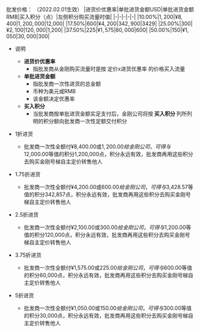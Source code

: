 批发价格：
（2022.02.01生效）
|进货价优惠率|单批进货金额USD|单批进货金额RMB|买入积分（点）|左侧积分购买流量时值|
|-|-|-|-|-|
|10.00%|$1,200|¥8,400|1,200,000|$12,000|
|17.50%|$600|¥4,200|342,900|$3429|
|25.00%|$300|¥2,100|120,000|$1,200|
|37.50%|$225|¥1,575|60,000|$600|
|50.00%|$150|¥1,050|30,000|$300|

- 说明
  - <strong>进货价优惠率</strong>
    - 指批发商从金刚购买流量时是按 定价x进货优惠率 的价格买入流量
  - <strong>单批进货金额</strong>
    - 指批发商一次性进货的总金额
    - 币种为美元或RMB
    - 该金额决定优惠率
  - <strong>买入积分</strong>
    - 当批发商按单批进货金额实足支付后，金刚公司将按<strong> 买入积分 </strong>列所列明的积分额向批发商一次性足额交付积分




- 1折进货
  - 批发商一次性全额付¥8,400.00或$1,200.00给金刚公司，可得与$12,000.00等值的积分1,200,000点，积分永远有效，批发商再用这些积分去购买金刚号梯自主定价转售他人

- 1.75折进货
  - 批发商一次性全额付¥4,200.00或$600.00给金刚公司，可得与$3,428.57等值的积分342,857点，积分永远有效，批发商再用这些积分去购买金刚号梯自主定价转售他人

- 2.5折进货
  - 批发商一次性全额付¥2,100.00或$300.00给金刚公司，可得与$1,200.00等值的积分120,000点，积分永远有效，批发商再用这些积分去购买金刚号梯自主定价转售他人

- 3.75折进货
  - 批发商一次性全额付¥1,575.00或$225.00给金刚公司，可得与$600.00等值的积分60,000点，积分永远有效，批发商再用这些积分去购买金刚号梯自主定价转售他人

- 5折进货
  - 批发商一次性全额付¥1,050.00或$150.00给金刚公司，可得与$300.00等值的积分30,000点，积分永远有效，批发商再用这些积分去购买金刚号梯自主定价转售他人
